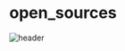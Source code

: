 # open_sources
![header](https://capsule-render.vercel.app/api?type=slice&color=gradient&height=200&section=footer&text=Hello%20OpenSources&fontSize=100)

